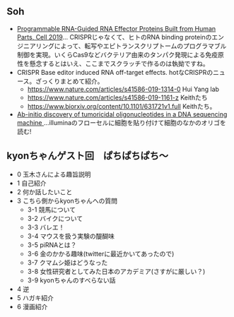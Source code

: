 ## Soh
- [Programmable RNA-Guided RNA Effector Proteins Built from Human Parts, Cell 2019](https://www.cell.com/cell/fulltext/S0092-8674(19)30620-8)... CRISPRじゃなくて、ヒトのRNA binding proteinのエンジニアリングによって、転写やエピトランスクリプトームのプログラマブル制御を実現。いくらCas9などバクテリア由来のタンパク発現による免疫原性を懸念するとはいえ、ここまでスクラッチで作るのは執拗ですね。
- CRISPR Base editor induced RNA off-target effects. hotなCRISPRのニュース。ざっくりまとめて紹介。
  - https://www.nature.com/articles/s41586-019-1314-0 Hui Yang lab
  - https://www.nature.com/articles/s41586-019-1161-z Keithたち
  - https://www.biorxiv.org/content/10.1101/631721v1.full Keithたち。
- [Ab-initio discovery of tumoricidal oligonucleotides in a DNA sequencing machine
](https://www.biorxiv.org/content/10.1101/630830v2)...illuminaのフローセルに細胞を貼り付けて細胞のなかのオリゴを読む! 

## kyonちゃんゲスト回　ぱちぱちぱち〜
- 0 玉木さんによる趣旨説明
- 1 自己紹介
- 2 何か話したいこと
- 3 こちら側からkyonちゃんへの質問
  - 3-1 競馬について
  - 3-2 バイクについて
  - 3-3 バレエ！
  - 3-4 マウスを扱う実験の醍醐味
  - 3-5 piRNAとは？
  - 3-6 金のかかる趣味(twitterに最近かいてあったので)
  - 3-7 クマムシ姫はどうなった
  - 3-8 女性研究者としてみた日本のアカデミア(さすがに厳しい？)
  - 3-9 kyonちゃんのすべらない話
- 4 逆
- 5 ハガキ紹介
- 6 漫画紹介
